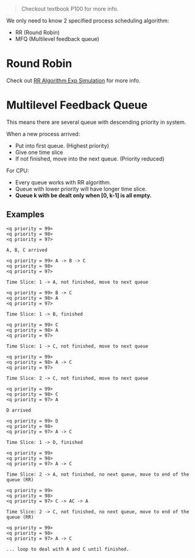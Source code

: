 > Checkout textbook P100 for more info.

We only need to know 2 specified process scheduling algorithm:

- RR (Round Robin)
- MFQ (Multilevel feedback queue)

# Round Robin

Check out [RR Algorithm Exp Simulation](./exp/proc_algo_rr.md) for more info.

# Multilevel Feedback Queue

This means there are several queue with descending priority in system.

When a new process arrived:

- Put into first queue. (Highest priority)
- Give one time slice
- If not finished, move into the next queue. (Priority reduced)

For CPU:

- Every queue works with RR algorithm.
- Queue with lower priority will have longer time slice.
- **Queue k with be dealt only when [0, k-1] is all empty.**

## Examples

```
<q priority = 99> 
<q priority = 98>
<q priority = 97>

A, B, C arrived

<q priority = 99> A -> B -> C
<q priority = 98>
<q priority = 97>

Time Slice: 1 -> A, not finished, move to next queue

<q priority = 99> B -> C
<q priority = 98> A
<q priority = 97>

Time Slice: 1 -> B, finished

<q priority = 99> C
<q priority = 98> A
<q priority = 97>

Time Slice: 1 -> C, not finished, move to next queue

<q priority = 99>
<q priority = 98> A -> C
<q priority = 97>

Time Slice: 2 -> C, not finished, move to next queue

<q priority = 99>
<q priority = 98> C
<q priority = 97> A

D arrived

<q priority = 99> D
<q priority = 98> 
<q priority = 97> A -> C

Time Slice: 1 -> D, finished

<q priority = 99> 
<q priority = 98> 
<q priority = 97> A -> C

Time Slice: 2 -> A, not finished, no next queue, move to end of the queue (RR)

<q priority = 99> 
<q priority = 98> 
<q priority = 97> C -> AC -> A

Time Slice: 2 -> C, not finished, no next queue, move to end of the queue (RR)

<q priority = 99> 
<q priority = 98> 
<q priority = 97> A -> C

... loop to deal with A and C until finished.
```